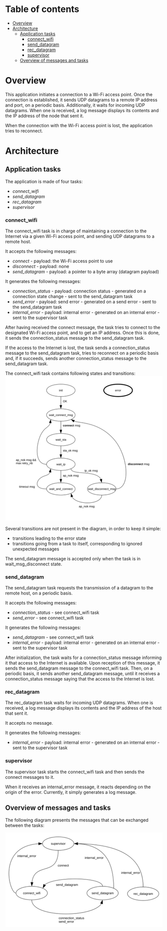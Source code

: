 # Table of contents

* [Overview](#overview)
* [Architecture](#architecture)
  * [Application tasks](#applicationTasks)
    * [connect_wifi](#connectWifi)
    * [send_datagram](#sendDatagram)
    * [rec_datagram](#recDatagram)
    * [supervisor](#supervisor)
  * [Overview of messages and tasks](#overviewOfMessagesAndTasks)

<a name="overview"></a>

# Overview

This application initiates a connection to a Wi-Fi access point. Once the connection 
is established, it sends UDP datagrams to a remote IP address and port, on a periodic basis.
Additionally, it waits for incoming UDP datagrams. When one is received, a log message
displays its contents and the IP address of the node that sent it.

When the connection with the Wi-Fi access point is lost, the application tries to reconnect.

<a name="architecture"></a>

# Architecture

<a name="applicationTasks"></a>

## Application tasks

The application is made of four tasks:
* *connect_wifi*
* *send_datagram*
* *rec_datagram*
* *supervisor*

<a name="connectWifi"></a>

### connect_wifi

The connect_wifi task is in charge of maintaining a connection to the Internet via a given Wi-Fi access point, and sending UDP datagrams to a remote host.

It accepts the following messages:
* *connect* - payload: the Wi-Fi access point to use
* *disconnect* - payload: none
* *send_datagram* - payload: a pointer to a byte array (datagram payload)

It generates the following messages:
* *connection_status* - payload: connection status - generated on a connection state change - sent to the send_datagram task
* *send_error* - payload: send error - generated on a send error - sent to the send_datagram task
* *internal_error* - payload: internal error - generated on an internal error - sent to the supervisor task

After having received the connect message, the task tries to connect to the designated Wi-Fi access point, and to get an IP address. Once this is done, it sends the connection_status message to the send_datagram task.

If the access to the Internet is lost, the task sends a connection_status message to the send_datagram task, tries to reconnect on a periodic basis and, if it succeeds, sends another connection_status message to the send_datagram task.

The connect_wifi task contains following states and transitions:
![](connect_wifi.svg)

Several transitions are not present in the diagram, in order to keep it simple:
* transitions leading to the error state
* transitions going from a task to itself, corresponding to ignored unexpected messages

The send_datagram message is accepted only when the task is in wait_msg_disconnect state.

<a name="sendDatagram"></a>

### send_datagram

The send_datagram task requests the transmission of a datagram to the remote host, on a periodic basis.

It accepts the following messages:
* *connection_status* - see connect_wifi task
* *send_error* - see connect_wifi task

It generates the following messages:
* *send_datagram* - see connect_wifi task
* *internal_error* - payload: internal error - generated on an internal error - sent to the supervisor task

After initialization, the task waits for a connection_status message informing it that access to the Internet is available. Upon reception of this message, it sends the send_datagram message to the connect_wifi task. Then, on a periodic basis, it sends another send_datagram message, until it receives a connection_status message saying that the access to the Internet is lost.

<a name="recDatagram"></a>

### rec_datagram

The rec_datagram task waits for incoming UDP datagrams. When one is received, a log message displays
its contents and the IP address of the host that sent it.

It accepts no message.

It generates the following messages:
* *internal_error* - payload: internal error - generated on an internal error - sent to the supervisor task

<a name="supervisor"></a>

### supervisor

The supervisor task starts the connect_wifi task and then sends the connect messages to it.

When it receives an internal_error message, it reacts depending on the origin of the error. Currently, it simply generates a log message.

<a name="overviewOfMessagesAndTasks"></a>

## Overview of messages and tasks

The following diagram presents the messages that can be exchanged between the tasks:

![](tasks.svg)
